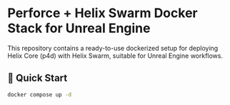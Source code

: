 # Perforce + Helix Swarm Docker Stack for Unreal Engine

This repository contains a ready-to-use dockerized setup for deploying Helix Core (p4d) with Helix Swarm, suitable for Unreal Engine workflows.

## 🚀 Quick Start

```bash
docker compose up -d
